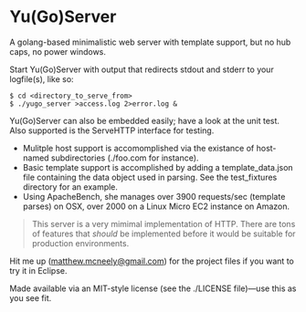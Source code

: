 Yu(Go)Server
=========
A golang-based minimalistic web server with template support, but no hub caps, no power windows.

Start Yu(Go)Server with output that redirects stdout and stderr to your logfile(s), like so:

    $ cd <directory_to_serve_from>
    $ ./yugo_server >access.log 2>error.log &

Yu(Go)Server can also be embedded easily; have a look at the unit test. Also supported is the ServeHTTP interface for testing.

- Mulitple host support is accomomplished via the existance of host-named subdirectories (./foo.com for instance).
- Basic template support is accomplished by adding a template_data.json file containing the data object used in parsing. See the test_fixtures directory for an example.
- Using ApacheBench, she manages over 3900 requests/sec (template parses) on OSX, over 2000 on a Linux Micro EC2 instance on Amazon.

> This server is a very mimimal implementation of HTTP. There are tons of features that *should* be implemented before it would be suitable for production environments.

Hit me up (matthew.mcneely@gmail.com) for the project files if you want to try it in Eclipse.

Made available via an MIT-style license (see the ./LICENSE file)—use this as you see fit.